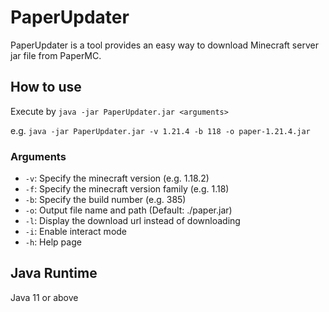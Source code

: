 # PaperUpdater

PaperUpdater is a tool provides an easy way to download Minecraft server jar file from PaperMC.

## How to use

Execute by `java -jar PaperUpdater.jar <arguments>`

e.g. `java -jar PaperUpdater.jar -v 1.21.4 -b 118 -o paper-1.21.4.jar`

### Arguments

* `-v`: Specify the minecraft version (e.g. 1.18.2)
* `-f`: Specify the minecraft version family (e.g. 1.18)
* `-b`: Specify the build number (e.g. 385)
* `-o`: Output file name and path (Default: ./paper.jar)
* `-l`: Display the download url instead of downloading
* `-i`: Enable interact mode
* `-h`: Help page

## Java Runtime

Java 11 or above
